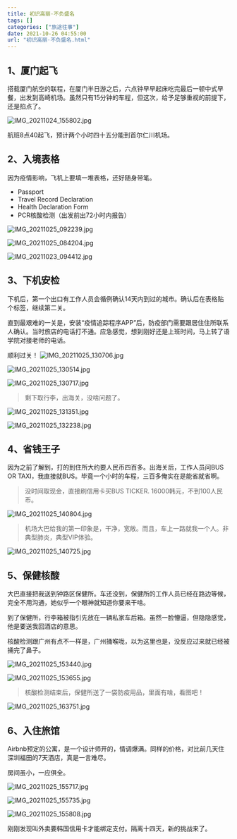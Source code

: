 ```yaml
---
title: 初识高丽·不负盛名
tags: []
categories: ["旅途往事"]
date: 2021-10-26 04:55:00
url: "初识高丽·不负盛名.html"
---
```



## 1、厦门起飞

搭载厦门航空的联程，在厦门半日游之后，六点钟早早起床吃完最后一顿中式早餐，出发到高崎机场。虽然只有15分钟的车程，但这次，给予足够重视的前提下，还是掐点了。

![IMG_20211024_155802.jpg](http://blog.dahouzi.cn/blog/picture/IMG_20211024_155802.jpg?imageView/2/w/800)

航班8点40起飞，预计两个小时四十五分能到首尔仁川机场。

## 2、入境表格

因为疫情影响，飞机上要填一堆表格，还好随身带笔。

*   Passport
*   Travel Record Declaration
*   Health Declaration Form
*   PCR核酸检测（出发前出72小时内报告）

![IMG_20211025_092239.jpg](http://blog.dahouzi.cn/blog/picture/IMG_20211025_092239.jpg?imageView/2/w/800)

![IMG_20211025_084204.jpg](http://blog.dahouzi.cn/blog/picture/IMG_20211025_084204.jpg?imageView/2/w/800)

![IMG_20211023_094412.jpg](http://blog.dahouzi.cn/blog/picture/IMG_20211023_094412.jpg?imageView/2/w/800)

## 3、下机安检

下机后，第一个出口有工作人员会循例确认14天内到过的城市。确认后在表格贴个标签，继续第二关。

直到最艰难的一关是，安装“疫情追踪程序APP”后，防疫部门需要跟居住住所联系人确认。当时旅店的电话打不通。应急感觉，想到刚好还是上班时间，马上转了语学院对接老师的电话。

顺利过关！ ![IMG_20211025_130706.jpg](http://blog.dahouzi.cn/blog/picture/IMG_20211025_130706.jpg?imageView/2/w/800)

![IMG_20211025_130514.jpg](http://blog.dahouzi.cn/blog/picture/IMG_20211025_130514.jpg?imageView/2/w/800)

![IMG_20211025_130717.jpg](http://blog.dahouzi.cn/blog/picture/IMG_20211025_130717.jpg?imageView/2/w/800)

> 剩下取行李，出海关，没啥问题了。

![IMG_20211025_131351.jpg](http://blog.dahouzi.cn/blog/picture/IMG_20211025_131351.jpg?imageView/2/w/800)

![IMG_20211025_132238.jpg](http://blog.dahouzi.cn/blog/picture/IMG_20211025_132238.jpg?imageView/2/w/800)

## 4、省钱王子

因为之前了解到，打的到住所大约要人民币四百多。出海关后，工作人员问BUS OR TAXI，我直接就BUS。毕竟一个小时的车程，三百多俺实在是能省就省啊。

> 没时间取现金，直接刷信用卡买BUS TICKER. 16000韩元，不到100人民币。

![IMG_20211025_140804.jpg](http://blog.dahouzi.cn/blog/picture/IMG_20211025_140804.jpg?imageView/2/w/800)

> 机场大巴给我的第一印象是，干净，宽敞。而且，车上一路就我一个人。非典型肺炎，典型VIP体验。

![IMG_20211025_140725.jpg](http://blog.dahouzi.cn/blog/picture/IMG_20211025_140725.jpg?imageView/2/w/800)

## 5、保健核酸

大巴直接把我送到钟路区保健所。车还没到，保健所的工作人员已经在路边等候，完全不用沟通，她似乎一个眼神就知道你要来干啥。

到了保健所，行李箱被指引先放在一辆私家车后箱。虽然一脸懵逼，但隐隐感觉，他是要送我回酒店的意思。

核酸检测跟广州有点不一样是，广州捅喉咙，以为这里也是，没反应过来就已经被捅完了鼻子。 

![IMG_20211025_153440.jpg](http://blog.dahouzi.cn/blog/picture/IMG_20211025_153440.jpg?imageView/2/w/800)

![IMG_20211025_153655.jpg](http://blog.dahouzi.cn/blog/picture/IMG_20211025_153655.jpg?imageView/2/w/800)

> 核酸检测结束后，保健所送了一袋防疫用品，里面有啥，看图吧！

![IMG_20211025_163751.jpg](http://blog.dahouzi.cn/blog/picture/IMG_20211025_163751.jpg?imageView/2/w/800)

## 6、入住旅馆

Airbnb预定的公寓，是一个设计师开的，情调爆满。同样的价格，对比前几天住深圳福田的7天酒店，真是一言难尽。

房间虽小，一应俱全。

![IMG_20211025_155717.jpg](http://blog.dahouzi.cn/blog/picture/IMG_20211025_155717.jpg?imageView/2/w/800")

![IMG_20211025_155735.jpg](http://blog.dahouzi.cn/blog/picture/IMG_20211025_155735.jpg?imageView/2/w/800 )

![IMG_20211025_155808.jpg](http://blog.dahouzi.cn/blog/picture/IMG_20211025_155808.jpg?imageView/2/w/800)

刚刚发现叫外卖要韩国信用卡才能绑定支付。隔离十四天，新的挑战来了。